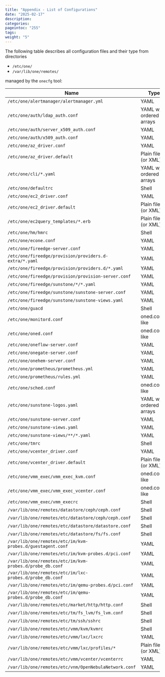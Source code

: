```yaml
---
title: "Appendix - List of Configurations"
date: "2025-02-17"
description:
categories:
pageintoc: "255"
tags:
weight: "5"
---
```


<a id="cfg-files"></a>

<!--# Appendix - List of Configuration Files -->

The following table describes all configuration files and their type from directories

- `/etc/one/`
- `/var/lib/one/remotes/`

managed by the `onecfg` tool:

| Name                                                       | Type                   |
|------------------------------------------------------------|------------------------|
| `/etc/one/alertmanager/alertmanager.yml`                   | YAML                   |
| `/etc/one/auth/ldap_auth.conf`                             | YAML w/ ordered arrays |
| `/etc/one/auth/server_x509_auth.conf`                      | YAML                   |
| `/etc/one/auth/x509_auth.conf`                             | YAML                   |
| `/etc/one/az_driver.conf`                                  | YAML                   |
| `/etc/one/az_driver.default`                               | Plain file (or XML)    |
| `/etc/one/cli/*.yaml`                                      | YAML w/ ordered arrays |
| `/etc/one/defaultrc`                                       | Shell                  |
| `/etc/one/ec2_driver.conf`                                 | YAML                   |
| `/etc/one/ec2_driver.default`                              | Plain file (or XML)    |
| `/etc/one/ec2query_templates/*.erb`                        | Plain file (or XML)    |
| `/etc/one/hm/hmrc`                                         | Shell                  |
| `/etc/one/econe.conf`                                      | YAML                   |
| `/etc/one/fireedge-server.conf`                            | YAML                   |
| `/etc/one/fireedge/provision/providers.d-extra/*.yaml`     | YAML                   |
| `/etc/one/fireedge/provision/providers.d/*.yaml`           | YAML                   |
| `/etc/one/fireedge/provision/provision-server.conf`        | YAML                   |
| `/etc/one/fireedge/sunstone/*/*.yaml`                      | YAML                   |
| `/etc/one/fireedge/sunstone/sunstone-server.conf`          | YAML                   |
| `/etc/one/fireedge/sunstone/sunstone-views.yaml`           | YAML                   |
| `/etc/one/guacd`                                           | Shell                  |
| `/etc/one/monitord.conf`                                   | oned.conf-like         |
| `/etc/one/oned.conf`                                       | oned.conf-like         |
| `/etc/one/oneflow-server.conf`                             | YAML                   |
| `/etc/one/onegate-server.conf`                             | YAML                   |
| `/etc/one/onehem-server.conf`                              | YAML                   |
| `/etc/one/prometheus/prometheus.yml`                       | YAML                   |
| `/etc/one/prometheus/rules.yml`                            | YAML                   |
| `/etc/one/sched.conf`                                      | oned.conf-like         |
| `/etc/one/sunstone-logos.yaml`                             | YAML w/ ordered arrays |
| `/etc/one/sunstone-server.conf`                            | YAML                   |
| `/etc/one/sunstone-views.yaml`                             | YAML                   |
| `/etc/one/sunstone-views/**/*.yaml`                        | YAML                   |
| `/etc/one/tmrc`                                            | Shell                  |
| `/etc/one/vcenter_driver.conf`                             | YAML                   |
| `/etc/one/vcenter_driver.default`                          | Plain file (or XML)    |
| `/etc/one/vmm_exec/vmm_exec_kvm.conf`                      | oned.conf-like         |
| `/etc/one/vmm_exec/vmm_exec_vcenter.conf`                  | oned.conf-like         |
| `/etc/one/vmm_exec/vmm_execrc`                             | Shell                  |
| `/var/lib/one/remotes/datastore/ceph/ceph.conf`            | Shell                  |
| `/var/lib/one/remotes/etc/datastore/ceph/ceph.conf`        | Shell                  |
| `/var/lib/one/remotes/etc/datastore/datastore.conf`        | Shell                  |
| `/var/lib/one/remotes/etc/datastore/fs/fs.conf`            | Shell                  |
| `/var/lib/one/remotes/etc/im/kvm-probes.d/guestagent.conf` | YAML                   |
| `/var/lib/one/remotes/etc/im/kvm-probes.d/pci.conf`        | YAML                   |
| `/var/lib/one/remotes/etc/im/kvm-probes.d/probe_db.conf`   | YAML                   |
| `/var/lib/one/remotes/etc/im/lxc-probes.d/probe_db.conf`   | YAML                   |
| `/var/lib/one/remotes/etc/im/qemu-probes.d/pci.conf`       | YAML                   |
| `/var/lib/one/remotes/etc/im/qemu-probes.d/probe_db.conf`  | YAML                   |
| `/var/lib/one/remotes/etc/market/http/http.conf`           | Shell                  |
| `/var/lib/one/remotes/etc/tm/fs_lvm/fs_lvm.conf`           | Shell                  |
| `/var/lib/one/remotes/etc/tm/ssh/sshrc`                    | Shell                  |
| `/var/lib/one/remotes/etc/vmm/kvm/kvmrc`                   | Shell                  |
| `/var/lib/one/remotes/etc/vmm/lxc/lxcrc`                   | YAML                   |
| `/var/lib/one/remotes/etc/vmm/lxc/profiles/*`              | Plain file (or XML)    |
| `/var/lib/one/remotes/etc/vmm/vcenter/vcenterrc`           | YAML                   |
| `/var/lib/one/remotes/etc/vnm/OpenNebulaNetwork.conf`      | YAML                   |
